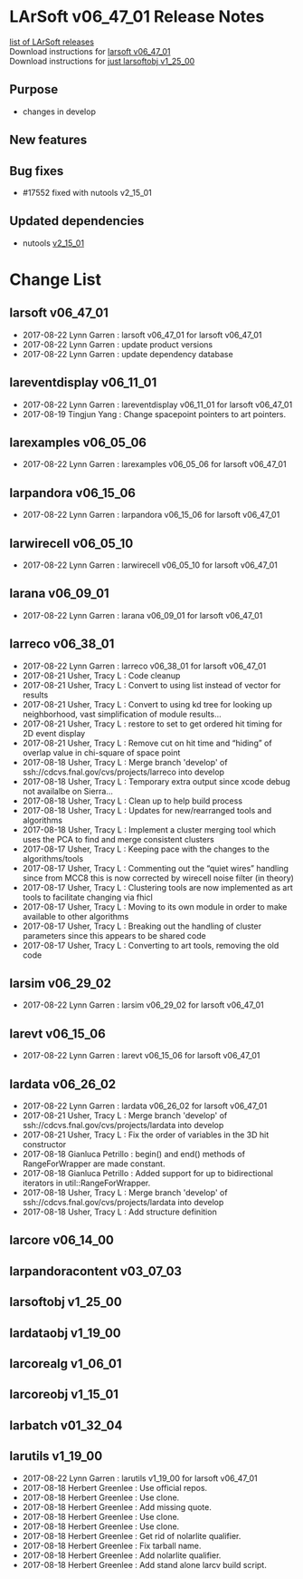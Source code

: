 # LArSoft v06_47_01 Release Notes



[list of LArSoft releases](LArSoft_release_list)  
Download instructions for [larsoft v06_47_01](https://scisoft.fnal.gov/scisoft/bundles/larsoft/v06_47_01/larsoft-v06_47_01.html)  
Download instructions for [just larsoftobj v1_25_00](https://scisoft.fnal.gov/scisoft/bundles/larsoftobj/v1_25_00/larsoftobj-v1_25_00.html)

## Purpose

-   changes in develop

## New features

## Bug fixes

-   \#17552 fixed with nutools v2_15_01

## Updated dependencies

-   nutools [v2_15_01](https://cdcvs.fnal.gov/redmine/projects/nutools/wiki/NuTools_Release_Notes#nutools-v2_15_01-8222017)

# Change List

## larsoft v06_47_01

-   2017-08-22 Lynn Garren : larsoft v06_47_01 for larsoft v06_47_01
-   2017-08-22 Lynn Garren : update product versions
-   2017-08-22 Lynn Garren : update dependency database

## lareventdisplay v06_11_01

-   2017-08-22 Lynn Garren : lareventdisplay v06_11_01 for larsoft v06_47_01
-   2017-08-19 Tingjun Yang : Change spacepoint pointers to art pointers.

## larexamples v06_05_06

-   2017-08-22 Lynn Garren : larexamples v06_05_06 for larsoft v06_47_01

## larpandora v06_15_06

-   2017-08-22 Lynn Garren : larpandora v06_15_06 for larsoft v06_47_01

## larwirecell v06_05_10

-   2017-08-22 Lynn Garren : larwirecell v06_05_10 for larsoft v06_47_01

## larana v06_09_01

-   2017-08-22 Lynn Garren : larana v06_09_01 for larsoft v06_47_01

## larreco v06_38_01

-   2017-08-22 Lynn Garren : larreco v06_38_01 for larsoft v06_47_01
-   2017-08-21 Usher, Tracy L : Code cleanup
-   2017-08-21 Usher, Tracy L : Convert to using list instead of vector for results
-   2017-08-21 Usher, Tracy L : Convert to using kd tree for looking up neighborhood, vast simplification of module results…
-   2017-08-21 Usher, Tracy L : restore to set to get ordered hit timing for 2D event display
-   2017-08-21 Usher, Tracy L : Remove cut on hit time and “hiding” of overlap value in chi-square of space point
-   2017-08-18 Usher, Tracy L : Merge branch 'develop' of ssh://cdcvs.fnal.gov/cvs/projects/larreco into develop
-   2017-08-18 Usher, Tracy L : Temporary extra output since xcode debug not availalbe on Sierra…
-   2017-08-18 Usher, Tracy L : Clean up to help build process
-   2017-08-18 Usher, Tracy L : Updates for new/rearranged tools and algorithms
-   2017-08-18 Usher, Tracy L : Implement a cluster merging tool which uses the PCA to find and merge consistent clusters
-   2017-08-17 Usher, Tracy L : Keeping pace with the changes to the algorithms/tools
-   2017-08-17 Usher, Tracy L : Commenting out the “quiet wires” handling since from MCC8 this is now corrected by wirecell noise filter (in theory)
-   2017-08-17 Usher, Tracy L : Clustering tools are now implemented as art tools to facilitate changing via fhicl
-   2017-08-17 Usher, Tracy L : Moving to its own module in order to make available to other algorithms
-   2017-08-17 Usher, Tracy L : Breaking out the handling of cluster parameters since this appears to be shared code
-   2017-08-17 Usher, Tracy L : Converting to art tools, removing the old code

## larsim v06_29_02

-   2017-08-22 Lynn Garren : larsim v06_29_02 for larsoft v06_47_01

## larevt v06_15_06

-   2017-08-22 Lynn Garren : larevt v06_15_06 for larsoft v06_47_01

## lardata v06_26_02

-   2017-08-22 Lynn Garren : lardata v06_26_02 for larsoft v06_47_01
-   2017-08-21 Usher, Tracy L : Merge branch 'develop' of ssh://cdcvs.fnal.gov/cvs/projects/lardata into develop
-   2017-08-21 Usher, Tracy L : Fix the order of variables in the 3D hit constructor
-   2017-08-18 Gianluca Petrillo : begin() and end() methods of RangeForWrapper are made constant.
-   2017-08-18 Gianluca Petrillo : Added support for up to bidirectional iterators in util::RangeForWrapper.
-   2017-08-18 Usher, Tracy L : Merge branch 'develop' of ssh://cdcvs.fnal.gov/cvs/projects/lardata into develop
-   2017-08-18 Usher, Tracy L : Add structure definition

## larcore v06_14_00

## larpandoracontent v03_07_03

## larsoftobj v1_25_00

## lardataobj v1_19_00

## larcorealg v1_06_01

## larcoreobj v1_15_01

## larbatch v01_32_04

## larutils v1_19_00

-   2017-08-22 Lynn Garren : larutils v1_19_00 for larsoft v06_47_01
-   2017-08-18 Herbert Greenlee : Use official repos.
-   2017-08-18 Herbert Greenlee : Use clone.
-   2017-08-18 Herbert Greenlee : Add missing quote.
-   2017-08-18 Herbert Greenlee : Use clone.
-   2017-08-18 Herbert Greenlee : Use clone.
-   2017-08-18 Herbert Greenlee : Get rid of nolarlite qualifier.
-   2017-08-18 Herbert Greenlee : Fix tarball name.
-   2017-08-18 Herbert Greenlee : Add nolarlite qualifier.
-   2017-08-18 Herbert Greenlee : Add stand alone larcv build script.
